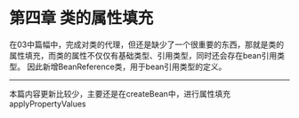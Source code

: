 # 第四章 类的属性填充

在03中篇幅中，完成对类的代理，但还是缺少了一个很重要的东西，那就是类的属性填充，而类的属性不仅仅有基础类型、引用类型，同时还会存在bean引用类型。
因此新增BeanReference类，用于bean引用类型的定义。
- - -
本篇内容更新比较少，主要还是在createBean中，进行属性填充applyPropertyValues